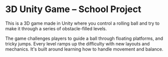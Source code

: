 # 3D Unity Game – School Project

This is a 3D game made in Unity where you control a rolling ball and try to make it through a series of obstacle-filled levels.

The game challenges players to guide a ball through floating platforms, and tricky jumps. Every level ramps up the difficulty with new layouts and mechanics. It's built around learning how to handle movement and balance.
